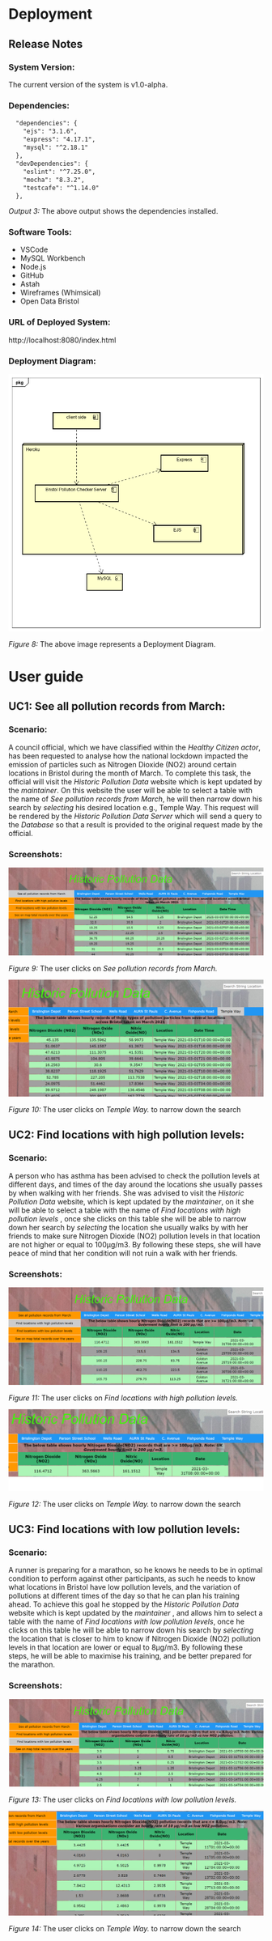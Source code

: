 # Deployment

## Release Notes

### System Version:

The current version of the system is  v1.0-alpha.

### Dependencies:
```
  "dependencies": {
    "ejs": "3.1.6",
    "express": "4.17.1",
    "mysql": "^2.18.1"
  },
  "devDependencies": {
    "eslint": "^7.25.0",
    "mocha": "8.3.2",
    "testcafe": "^1.14.0"
  },
  ```
  <figcaption><em>Output 3:</em> The above output shows the dependencies installed.</figcaption>
 
### Software Tools:

* VSCode
* MySQL Workbench
* Node.js
* GitHub
* Astah
* Wireframes (Whimsical)
* Open Data Bristol

### URL of Deployed System:

http://localhost:8080/index.html

### Deployment Diagram:

![Insert Deployment diagram here](images/deployment.png)
<figcaption><em>Figure 8: </em>The above image represents a Deployment Diagram.</figcaption>

# User guide

## UC1: See all pollution records from March:

### Scenario:

A council official, which we have classified within the *Healthy Citizen actor*, has been requested to analyse how the national lockdown impacted the emission of particles such as Nitrogen Dioxide (NO2) around certain locations in Bristol during the month of March. To complete this task, the official will visit the *Historic Pollution Data* website which is kept updated by the *maintainer*. On this website the user will be able to select a table with the name of *See pollution records from March*, he will then narrow down his search by *selecting* his desired location e.g., Temple Way. This request will be rendered by the *Historic Pollution Data Server* which will send a query to the *Database* so that a result is provided to the original request made by the official. 

### Screenshots:

![Insert screenshots here](images/uc11.png)
<figcaption><em>Figure 9: </em>The user clicks on <i>See pollution records from March.</i></figcaption>

![Insert screenshots here](images/uc1_image2.png)
<figcaption><em>Figure 10: </em>The user clicks on <i>Temple Way.</i> to narrow down the search</figcaption>

## UC2: Find locations with high pollution levels:

### Scenario:

A person who has asthma has been advised to check the pollution levels at different days, and times of the day around the locations she usually passes by when walking with her friends. She was advised to visit the *Historic Pollution Data* website, which is kept updated by the *maintainer*, on it she will be able to select a table with the name of *Find locations with high pollution levels* , once she clicks on this table she will be able to narrow down her search by *selecting* the location she usually walks by with her friends to make sure Nitrogen Dioxide (NO2) pollution levels in that location are not higher or equal to 100µg/m3. By following these steps, she will have peace of mind that her condition will not ruin a walk with her friends. 


### Screenshots:

![Insert screenshots here](images/uc2_image1.png)
<figcaption><em>Figure 11: </em>The user clicks on <i>Find locations with high pollution levels.</i></figcaption>

![Insert screenshots here](images/uc2_image2.png)
<figcaption><em>Figure 12: </em>The user clicks on <i>Temple Way.</i> to narrow down the search</figcaption>

## UC3: Find locations with low pollution levels:

### Scenario:

A runner is preparing for a marathon, so he knows he needs to be in optimal condition to perform against other participants, as such he needs to know what locations in Bristol have low pollution levels, and the variation of pollutions at different times of the day so that he can plan his training ahead. To achieve this goal he stopped by the *Historic Pollution Data* website which is kept updated by the *maintainer* , and allows him to select a table with the name of *Find locations with low pollution levels*, once he clicks on this table he will be able to narrow down his search by *selecting* the location that is closer to him to know if Nitrogen Dioxide (NO2) pollution levels in that location are lower or equal to 8µg/m3. By following these steps, he will be able to maximise his training, and be better prepared for the marathon. 

### Screenshots:

![Insert screenshots here](images/uc3_image1.png)
<figcaption><em>Figure 13: </em>The user clicks on <i>Find locations with low pollution levels.</i></figcaption>

![Insert screenshots here](images/uc3_image2.png)
<figcaption><em>Figure 14: </em>The user clicks on <i>Temple Way.</i> to narrow down the search</figcaption>
